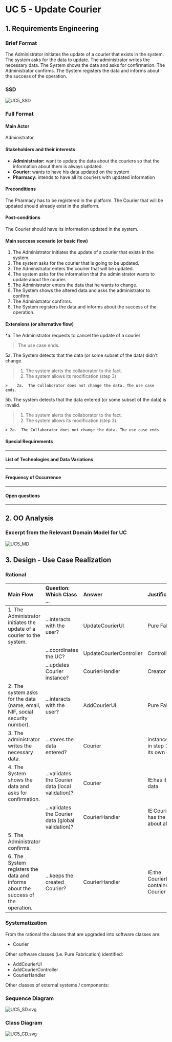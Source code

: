 
# UC 5 - Update Courier

## 1. Requirements Engineering

### Brief Format

The Administrator initiates the update of a courier that exists in the system. The system asks for the data to update.
The administrator writes the necessary data. The System shows the data and asks for confirmation. The Administrator confirms.
The System registers the data and informs about the success of the operation.

### SSD
![UC5_SSD](UC5_SSD.svg)


### Full Format

#### Main Actor

Administrator

#### Stakeholders and their interests

* **Administrator:** want to update the data about the couriers so that the information about them is always updated.
* **Courier:** wants to have his data updated on the system
* **Pharmacy:** intends to have all its couriers with updated information

#### Preconditions

The Pharmacy has to be registered in the platform.
The Courier that will be updated should already exist in the platform.

#### Post-conditions

The Courier should have its information updated in the system.

#### Main success scenario (or basic flow)

1. The Administrator initiates the update of a courier that exists in the system.
2. The system asks for the courier that is going to be updated.
3. The Administrator enters the courier that will be updated. 
4. The system asks for the information that the administrator wants to update about the courier.
5. The Administrator enters the data that he wants to change.
6. The System shows the altered data and asks the administrator to confirm.
7. The Administrator confirms.
8. The System registers the data and informs about the success of the operation.


#### Extensions (or alternative flow)

*a. The Administrator requests to cancel the update of a courier

> The use case ends.


5a. The System detects that the data (or some subset of the data) didn't change.
>    1. The system alerts the collaborator to the fact.
>    2. The system allows its modification (step 3)
>
    >    2a.  The Collaborator does not change the data. The use case ends.

5b. The system detects that the data entered (or some subset of the data) is invalid.
> 1. The system alerts the collaborator to the fact.
> 2. The system allows its modification (step 3).
>
    > 2a.  The Collaborator does not change the data. The use case ends.

#### Special Requirements

--------------------

#### List of Technologies and Data Variations

-------------------

#### Frequency of Occurrence

------------------

#### Open questions

-----------------

## 2. OO Analysis

### Excerpt from the Relevant Domain Model for UC

![UC5_MD](UC5_MD.svg)

## 3. Design - Use Case Realization


### Rational

| Main Flow | Question: Which Class ... | Answer  | Justification  |
|:--------------  |:---------------------- |:----------|:---------------------------- |
| 1. The Administrator initiates the update of a courier to the system. 		 | ...interacts with the user?						   |   UpdateCourierUI          |       Pure Fabrication     |
|                                                                                | ...coordinates the UC?                              | UpdateCourierController    | Controller |
|                                                                                | ...updates Courier instance?                        | CourierHandler                 | Creator (Rule1) |
| 2. The system asks for the data (name, email, NIF, social security number).    | ...interacts with the user?	                       |   AddCourierUI            |   Pure Fabrication    |
| 3. The administrator writes the necessary data.                                | ...stores the data entered?                         | Courier                | instance created in step 1: it has its own data.                              |
| 4. The System shows the data and asks for confirmation.		                 |	...validates the Courier data (local validation)?  |    Courier             |  IE:has its own data.                            |
|                                                                                | ...validates the Courier data (global validation)?  | CourierHandler               | IE:CourierHandler has the data about all couriers  |
| 5. The Administrator confirms.	                                             | 							                           |                        |                                 |
| 6. The System registers the data and informs about the success of the operation.  |	...keeps the created Courier?		 |  CourierHandler    | IE:the CourierHandler contains all the Courier  |

### Systematization ##

 From the rational the classes that are upgraded into software classes are:

 * Courier

 Other software classes (i.e. Pure Fabrication) identified:

 * AddCourierUI
 * AddCourierController
 * CourierHandler
 
 Other classes of external systems / components:


###	Sequence Diagram

![UC5_SD.svg](UC5_SD.svg)

###	Class Diagram

![UC5_CD.svg](UC5_CD.svg)
